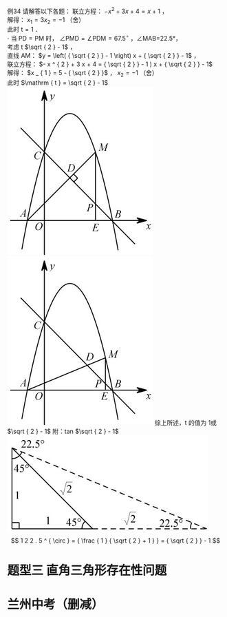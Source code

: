 例34 请解答以下各题：
联立方程： $- x ^ { 2 } + 3 x + 4 = x + 1$ ，  
解得： $x _ { 1 } = 3 x _ { 2 } = - 1$ （舍）  
此时 $\mathrm { t } = 1$ ．  
$\cdot$ 当 $\mathrm { P D } { = } \mathrm { P M }$ 时， $\angle \mathrm { P M D } { = } \angle \mathrm { P D M } { = } 6 7 . 5 ^ { \circ }$ ，∠MAB=22.5°，  
考虑 t $\sqrt { 2 } - 1$ ，  
直线 AM： $y = \left( { \sqrt { 2 } } - 1 \right) x + { \sqrt { 2 } } - 1$ ，  
联立方程： $- x ^ { 2 } + 3 x + 4 = { \sqrt { 2 } } - 1 ) x + { \sqrt { 2 } } - 1$   
解得： $x _ { 1 } = 5 - { \sqrt { 2 } }$ ， $x _ { 2 } = - 1$ （舍）  
此时 $\mathrm { t } = \sqrt { 2 } - 1$
![](<../../qs_image_DB/专题3-2_一网打尽14类·二次函数的存在性问题（解析版）_/dd50c1d112fdaac009dd1a9f7fdfb43516ce77170768e48eca2fe6ca7fa77b07.jpg>)
![](<../../qs_image_DB/专题3-2_一网打尽14类·二次函数的存在性问题（解析版）_/4605950d99ce719120b49e5af552ff36280106ed0072ae28119160e5e783038c.jpg>)
综上所述，t 的值为 1或 $\sqrt { 2 } - 1$ 附：tan $\sqrt { 2 } - 1$
![](<../../qs_image_DB/专题3-2_一网打尽14类·二次函数的存在性问题（解析版）_/7874bf4b1ece62e797aee1ef216d1bc627264837c1ae914603d2c4f204482073.jpg>)
$$
1 2 2 . 5 ^ { \circ } = { \frac { 1 } { \sqrt { 2 } + 1 } } = { \sqrt { 2 } } - 1
$$
# 题型三 直角三角形存在性问题
# 兰州中考（删减）
